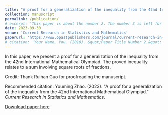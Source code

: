 ```yaml
---
title: "A proof for a generalization of the inequality from the 42nd International Mathematical Olympiad"
collection: manuscript
permalink: /publication/
# excerpt: 'This paper is about the number 2. The number 3 is left for future work.'
date: 2023-09-30
venue: 'Current Research in Statistics and Mathematics'
paperurl: 'https://www.opastpublishers.com/journal/current-research-in-statistics-mathematics/articles-in-press'
# citation: 'Your Name, You. (2010). &quot;Paper Title Number 2.&quot; <i>Journal 1</i>. 1(2).'
---
```

In this paper, we present a proof for a generalization of the inequality from the 42nd International Mathematical Olympiad. The proved inequality relates to a sum involving square roots of fractions. 

Credit: Thank Ruihan Guo for proofreading the manuscript.

Recommended citation: Youming Zhao. (2023). "A proof for a generalization of the inequality from the 42nd International Mathematical Olympiad." <i>Current Research in Statistics and Mathematics</i>.



[Download paper here](http://viXra.org/abs/2311.0007)

